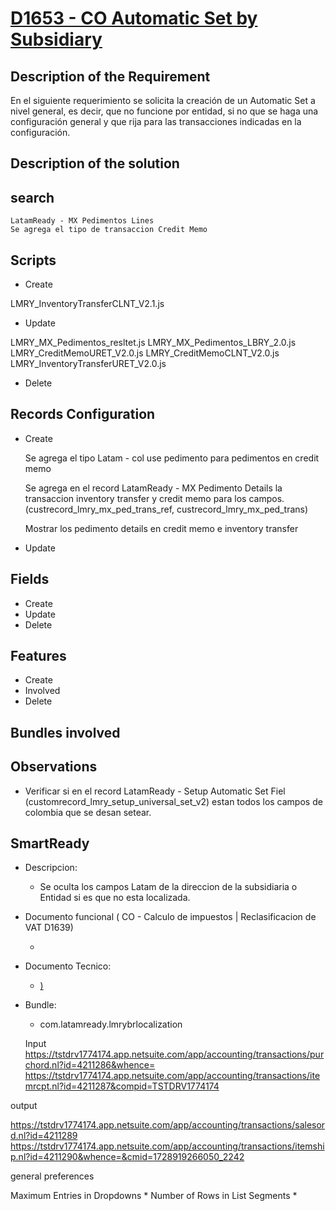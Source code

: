 # [D1653 - CO Automatic Set by Subsidiary]()

## Description of the Requirement

En el siguiente requerimiento se solicita la creación de un Automatic Set a nivel general, es decir, que no funcione por entidad, si no que se haga una configuración general y que rija para las transacciones indicadas en la configuración.



## Description of the solution

## search

    LatamReady - MX Pedimentos Lines
    Se agrega el tipo de transaccion Credit Memo
     
## Scripts
+ Create

LMRY_InventoryTransferCLNT_V2.1.js

+ Update

LMRY_MX_Pedimentos_resltet.js
LMRY_MX_Pedimentos_LBRY_2.0.js
LMRY_CreditMemoURET_V2.0.js
LMRY_CreditMemoCLNT_V2.0.js
LMRY_InventoryTransferURET_V2.0.js

+ Delete


## Records Configuration
+ Create

    Se agrega el tipo Latam - col use pedimento para pedimentos en credit memo

    Se agrega en el record LatamReady - MX Pedimento Details la transaccion inventory transfer y credit memo para los campos. (custrecord_lmry_mx_ped_trans_ref, custrecord_lmry_mx_ped_trans)

    Mostrar los pedimento details en credit memo e inventory transfer

+ Update
    
## Fields
+ Create
+ Update 
+ Delete

## Features
+ Create
+ Involved
+ Delete

## Bundles involved


## Observations
 
+ Verificar si en el record LatamReady - Setup Automatic Set Fiel (customrecord_lmry_setup_universal_set_v2) estan todos los campos de colombia que se desan setear.

## SmartReady

+ Descripcion:

    + Se oculta los campos Latam de la direccion de la subsidiaria o Entidad si es que no esta localizada.


+ Documento funcional ( CO - Calculo de impuestos | Reclasificacion de VAT D1639)

    + []()

+ Documento Tecnico:

    + [) ]()

+ Bundle:

    + com.latamready.lmrybrlocalization


    Input
https://tstdrv1774174.app.netsuite.com/app/accounting/transactions/purchord.nl?id=4211286&whence=
https://tstdrv1774174.app.netsuite.com/app/accounting/transactions/itemrcpt.nl?id=4211287&compid=TSTDRV1774174

output

https://tstdrv1774174.app.netsuite.com/app/accounting/transactions/salesord.nl?id=4211289
https://tstdrv1774174.app.netsuite.com/app/accounting/transactions/itemship.nl?id=4211290&whence=&cmid=1728919266050_2242



general preferences

Maximum Entries in Dropdowns *
Number of Rows in List Segments *






















